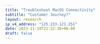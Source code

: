 ```yaml
---
title: "Troubleshoot MacOS Connectivity"
subtitle: "Customer Journey?"
layout: research
ip_v4_address: "125.233.121.251"
date: 2023-11-18T22:22:38+00:00
draft: false
---
```



